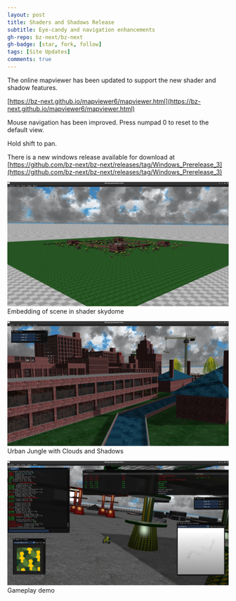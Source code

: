 ```yaml
---
layout: post
title: Shaders and Shadows Release
subtitle: Eye-candy and navigation enhancements
gh-repo: bz-next/bz-next
gh-badge: [star, fork, follow]
tags: [Site Updates]
comments: true
---
```


The online mapviewer has been updated to support the new shader and shadow features.

[https://bz-next.github.io/mapviewer6/mapviewer.html](https://bz-next.github.io/mapviewer6/mapviewer.html)

Mouse navigation has been improved. Press numpad 0 to reset to the default view.

Hold shift to pan.

There is a new windows release available for download at [https://github.com/bz-next/bz-next/releases/tag/Windows_Prerelease_3](https://github.com/bz-next/bz-next/releases/tag/Windows_Prerelease_3)

![Embedding of scene in shader skydome](/assets/img/embed.jpg)
Embedding of scene in shader skydome

![Urban jungle with clouds and shadows](/assets/img/urbanclouds.jpg)
Urban Jungle with Clouds and Shadows

![Gameplay](/assets/img/mf_clouds.jpg)
Gameplay demo

